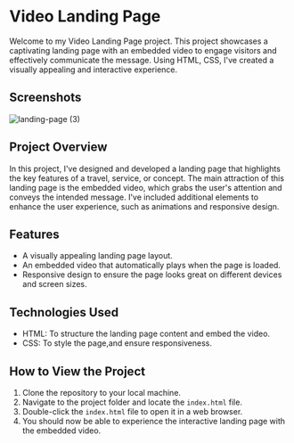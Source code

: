 # Video Landing Page

Welcome to my Video Landing Page project. This project showcases a captivating landing page with an embedded video to engage visitors and effectively communicate the message. Using HTML, CSS, I've created a visually appealing and interactive experience.

## Screenshots

![landing-page (3)](https://github.com/ShaikhShoeb61/21DayCodingChallenge/assets/109911913/b62a8e97-93ba-41a0-95ad-e57b0128e4a6)



## Project Overview

In this project, I've designed and developed a landing page that highlights the key features of a travel, service, or concept. The main attraction of this landing page is the embedded video, which grabs the user's attention and conveys the intended message. I've included additional elements to enhance the user experience, such as animations and responsive design.

## Features

- A visually appealing landing page layout.
- An embedded video that automatically plays when the page is loaded.
- Responsive design to ensure the page looks great on different devices and screen sizes.

## Technologies Used

- HTML: To structure the landing page content and embed the video.
- CSS: To style the page,and ensure responsiveness.

## How to View the Project

1. Clone the repository to your local machine.
2. Navigate to the project folder and locate the `index.html` file.
3. Double-click the `index.html` file to open it in a web browser.
4. You should now be able to experience the interactive landing page with the embedded video.





